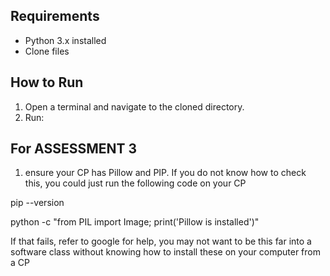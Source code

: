 ## Requirements
- Python 3.x installed
- Clone files

## How to Run
1. Open a terminal and navigate to the cloned directory.
2. Run:

## For ASSESSMENT 3
1. ensure your CP has Pillow and PIP.
  If you do not know how to check this, you could just run the following code on your CP

pip --version

python -c "from PIL import Image; print('Pillow is installed')"

If that fails, refer to google for help, you may not want to be this far into a software class without knowing how to install these on your computer from a CP

